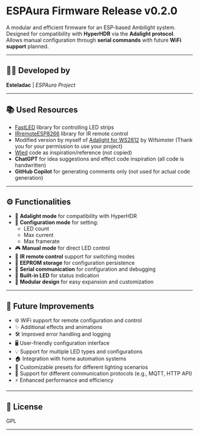 # ESPAura Firmware Release v0.2.0

A modular and efficient firmware for an ESP-based Ambilight system.  
Designed for compatibility with **HyperHDR** via the **Adalight protocol**.  
Allows manual configuration through **serial commands** with future **WiFi support** planned.

---

## 👨‍💻 Developed by

**Esteladac** | *ESPAura Project*

---

## 📚 Used Resources

- [FastLED](https://github.com/FastLED/FastLED) library for controlling LED strips  
- [IRremoteESP8266](https://github.com/crankyoldgit/IRremoteESP8266) library for IR remote control  
- Modified version by myself of [Adalight for WS2812](https://github.com/Wifsimster/adalight_ws2812) by Wifsimster (Thank you for your permission to use your project)
- [Wled](https://github.com/wled/WLED) code as inspiration/reference (not copied)  
- **ChatGPT** for idea suggestions and effect code inspiration (all code is handwritten)  
- **GitHub Copilot** for generating comments only (not used for actual code generation)  

---

## ⚙️ Functionalities

- 🎇 **Adalight mode** for compatibility with HyperHDR  
- 🔧 **Configuration mode** for setting:
  - LED count
  - Max current
  - Max framerate  
- 🎮 **Manual mode** for direct LED control  
- 📡 **IR remote control** support for switching modes  
- 💾 **EEPROM storage** for configuration persistence  
- 🧪 **Serial communication** for configuration and debugging  
- 🔴 **Built-in LED** for status indication  
- 🧩 **Modular design** for easy expansion and customization  

---

## 🚀 Future Improvements

- 🌐 WiFi support for remote configuration and control  
- ✨ Additional effects and animations  
- 🛠️ Improved error handling and logging  
- 🖥️ User-friendly configuration interface  
- 💡 Support for multiple LED types and configurations  
- 🏠 Integration with home automation systems  
- 🎨 Customizable presets for different lighting scenarios  
- 🔗 Support for different communication protocols (e.g., MQTT, HTTP API)  
- ⚡ Enhanced performance and efficiency  

---

## 📄 License

GPL  

---

